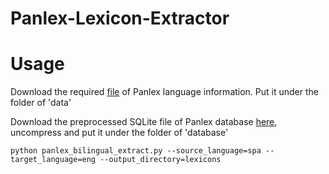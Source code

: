 # Panlex-Lexicon-Extractor
# Usage
Download the required [file](https://drive.google.com/file/d/1tyACWPYrOQJ4m20dTjDPWtpX1XGYWtyf/view?usp=sharing) of Panlex language information. Put it under the folder of 'data'

Download the preprocessed SQLite file of Panlex database [here](https://drive.google.com/file/d/1WiAkuBOFt0oFARvA1OWb_YsxPIDcKigW/view?usp=sharing), uncompress and put it under the folder of 'database'

```
python panlex_bilingual_extract.py --source_language=spa --target_language=eng --output_directory=lexicons
```